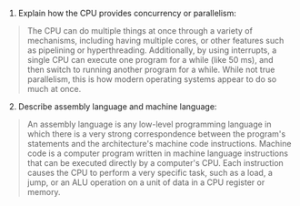 <!-- Answers to the Short Answer Essay Questions go here -->

1. Explain how the CPU provides concurrency or parallelism:

> The CPU can do multiple things at once through a variety of mechanisms, including having multiple cores, or other features such as pipelining or hyperthreading. Additionally, by using interrupts, a single CPU can execute one program for a while (like 50 ms), and then switch to running another program for a while. While not true parallelism, this is how modern operating systems appear to do so much at once.

2. Describe assembly language and machine language:

> An assembly language is any low-level programming language in which there is a very strong correspondence between the program's statements and the architecture's machine code instructions. Machine code is a computer program written in machine language instructions that can be executed directly by a computer's CPU. Each instruction causes the CPU to perform a very specific task, such as a load, a jump, or an ALU operation on a unit of data in a CPU register or memory.
